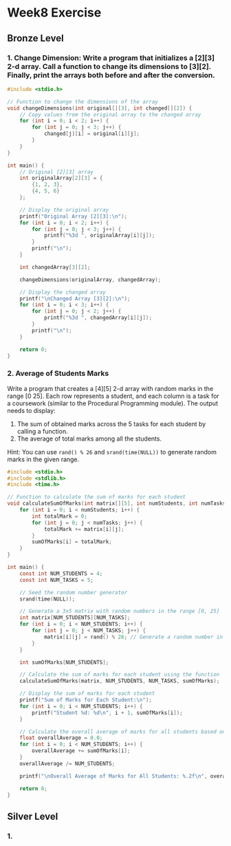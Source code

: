 # Week8 Exercise
## Bronze Level

### 1. Change Dimension: Write a program that initializes a [2][3] 2-d array. Call a function to change its dimensions to [3][2]. Finally, print the arrays both before and after the conversion.

```c
#include <stdio.h>

// Function to change the dimensions of the array
void changeDimensions(int original[][3], int changed[][2]) {
    // Copy values from the original array to the changed array
    for (int i = 0; i < 2; i++) {
        for (int j = 0; j < 3; j++) {
            changed[j][i] = original[i][j];
        }
    }
}

int main() {
    // Original [2][3] array
    int originalArray[2][3] = {
        {1, 2, 3},
        {4, 5, 6}
    };

    // Display the original array
    printf("Original Array [2][3]:\n");
    for (int i = 0; i < 2; i++) {
        for (int j = 0; j < 3; j++) {
            printf("%3d ", originalArray[i][j]);
        }
        printf("\n");
    }

    int changedArray[3][2];

    changeDimensions(originalArray, changedArray);

    // Display the changed array
    printf("\nChanged Array [3][2]:\n");
    for (int i = 0; i < 3; i++) {
        for (int j = 0; j < 2; j++) {
            printf("%3d ", changedArray[i][j]);
        }
        printf("\n");
    }

    return 0;
}
```

### 2. Average of Students Marks

Write a program that creates a [4][5] 2-d array with random marks in the range [0 25]. Each row represents a student, and each column is a task for a coursework (similar to the Procedural Programming module). The output needs to display:

1. The sum of obtained marks across the 5 tasks for each student by calling a function.
2. The average of total marks among all the students.

Hint: You can use `rand() % 26` and `srand(time(NULL))` to generate random marks in the given range.

```c
#include <stdio.h>
#include <stdlib.h>
#include <time.h>

// Function to calculate the sum of marks for each student
void calculateSumOfMarks(int matrix[][5], int numStudents, int numTasks, int sumOfMarks[]) {
    for (int i = 0; i < numStudents; i++) {
        int totalMark = 0;
        for (int j = 0; j < numTasks; j++) {
            totalMark += matrix[i][j];
        }
        sumOfMarks[i] = totalMark;
    }
}

int main() {
    const int NUM_STUDENTS = 4;
    const int NUM_TASKS = 5;

    // Seed the random number generator
    srand(time(NULL));

    // Generate a 3x5 matrix with random numbers in the range [0, 25]
    int matrix[NUM_STUDENTS][NUM_TASKS];
    for (int i = 0; i < NUM_STUDENTS; i++) {
        for (int j = 0; j < NUM_TASKS; j++) {
            matrix[i][j] = rand() % 26; // Generate a random number in the range [0, 25]
        }
    }

    int sumOfMarks[NUM_STUDENTS];

    // Calculate the sum of marks for each student using the function
    calculateSumOfMarks(matrix, NUM_STUDENTS, NUM_TASKS, sumOfMarks);

    // Display the sum of marks for each student
    printf("Sum of Marks for Each Student:\n");
    for (int i = 0; i < NUM_STUDENTS; i++) {
        printf("Student %d: %d\n", i + 1, sumOfMarks[i]);
    }

    // Calculate the overall average of marks for all students based on the sum of marks
    float overallAverage = 0.0;
    for (int i = 0; i < NUM_STUDENTS; i++) {
        overallAverage += sumOfMarks[i];
    }
    overallAverage /= NUM_STUDENTS;

    printf("\nOverall Average of Marks for All Students: %.2f\n", overallAverage);

    return 0;
}
```

## Silver Level
### 1.